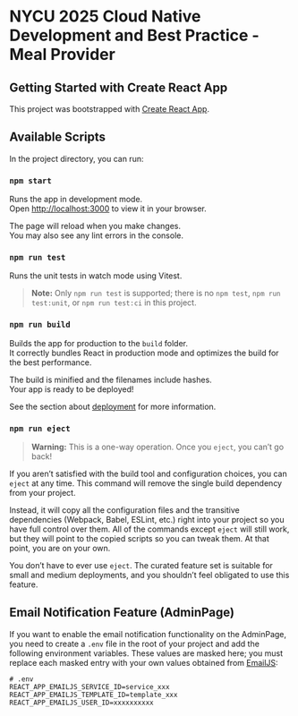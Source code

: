 # NYCU 2025 Cloud Native Development and Best Practice - Meal Provider

## Getting Started with Create React App

This project was bootstrapped with [Create React App](https://github.com/facebook/create-react-app).

## Available Scripts

In the project directory, you can run:

### `npm start`

Runs the app in development mode.  
Open [http://localhost:3000](http://localhost:3000) to view it in your browser.

The page will reload when you make changes.  
You may also see any lint errors in the console.

### `npm run test`

Runs the unit tests in watch mode using Vitest.  
> **Note:** Only `npm run test` is supported; there is no `npm test`, `npm run test:unit`, or `npm run test:ci` in this project.

### `npm run build`

Builds the app for production to the `build` folder.  
It correctly bundles React in production mode and optimizes the build for the best performance.

The build is minified and the filenames include hashes.  
Your app is ready to be deployed!

See the section about [deployment](https://facebook.github.io/create-react-app/docs/deployment) for more information.

### `npm run eject`

> **Warning:** This is a one-way operation. Once you `eject`, you can’t go back!

If you aren’t satisfied with the build tool and configuration choices, you can `eject` at any time. This command will remove the single build dependency from your project.

Instead, it will copy all the configuration files and the transitive dependencies (Webpack, Babel, ESLint, etc.) right into your project so you have full control over them. All of the commands except `eject` will still work, but they will point to the copied scripts so you can tweak them. At that point, you are on your own.

You don’t have to ever use `eject`. The curated feature set is suitable for small and medium deployments, and you shouldn’t feel obligated to use this feature.

## Email Notification Feature (AdminPage)

If you want to enable the email notification functionality on the AdminPage, you need to create a `.env` file in the root of your project and add the following environment variables. These values are masked here; you must replace each masked entry with your own values obtained from [EmailJS](https://www.emailjs.com):
```
# .env
REACT_APP_EMAILJS_SERVICE_ID=service_xxx
REACT_APP_EMAILJS_TEMPLATE_ID=template_xxx
REACT_APP_EMAILJS_USER_ID=xxxxxxxxxx
```

